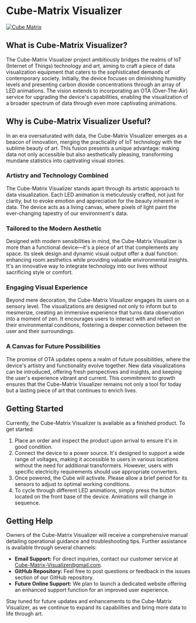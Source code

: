# Cube-Matrix Visualizer


[![Cube Matrix](https://img.youtube.com/vi/XeQNfcWp1Bc/0.jpg)](https://www.youtube.com/watch?v=XeQNfcWp1Bc)


## What is Cube-Matrix Visualizer?

The Cube-Matrix Visualizer project ambitiously bridges the realms of IoT (Internet of Things) technology and art, aiming to craft a piece of data visualization equipment that caters to the sophisticated demands of contemporary society. Initially, the device focuses on diminishing humidity levels and presenting carbon dioxide concentrations through an array of LED animations. The vision extends to incorporating an OTA (Over-The-Air) service for upgrading the device's capabilities, enabling the visualization of a broader spectrum of data through even more captivating animations.

## Why is Cube-Matrix Visualizer Useful? 

In an era oversaturated with data, the Cube-Matrix Visualizer emerges as a beacon of innovation, merging the practicality of IoT technology with the sublime beauty of art. This fusion presents a unique advantage: making data not only accessible but also aesthetically pleasing, transforming mundane statistics into captivating visual stories.

### Artistry and Technology Combined

The Cube-Matrix Visualizer stands apart through its artistic approach to data visualization. Each LED animation is meticulously crafted, not just for clarity, but to evoke emotion and appreciation for the beauty inherent in data. The device acts as a living canvas, where pixels of light paint the ever-changing tapestry of our environment's data.

### Tailored to the Modern Aesthetic

Designed with modern sensibilities in mind, the Cube-Matrix Visualizer is more than a functional device—it's a piece of art that complements any space. Its sleek design and dynamic visual output offer a dual function: enhancing room aesthetics while providing valuable environmental insights. It's an innovative way to integrate technology into our lives without sacrificing style or comfort.

### Engaging Visual Experience

Beyond mere decoration, the Cube-Matrix Visualizer engages its users on a sensory level. The visualizations are designed not only to inform but to mesmerize, creating an immersive experience that turns data observation into a moment of zen. It encourages users to interact with and reflect on their environmental conditions, fostering a deeper connection between the user and their surroundings.

### A Canvas for Future Possibilities

The promise of OTA updates opens a realm of future possibilities, where the device's artistry and functionality evolve together. New data visualizations can be introduced, offering fresh perspectives and insights, and keeping the user's experience vibrant and current. This commitment to growth ensures that the Cube-Matrix Visualizer remains not only a tool for today but a lasting piece of art that continues to enrich lives.

## Getting Started

Currently, the Cube-Matrix Visualizer is available as a finished product. To get started:

1. Place an order and inspect the product upon arrival to ensure it's in good condition.
2. Connect the device to a power source. It's designed to support a wide range of voltages, making it accessible to users in various locations without the need for additional transformers. However, users with specific electricity requirements should use appropriate converters.
3. Once powered, the Cube will activate. Please allow a brief period for its sensors to adjust to optimal working conditions.
4. To cycle through different LED animations, simply press the button located on the front base of the device. Animations will change in sequence.

## Getting Help

Owners of the Cube-Matrix Visualizer will receive a comprehensive manual detailing operational guidance and troubleshooting tips. Further assistance is available through several channels:

- **Email Support:** For direct inquiries, contact our customer service at Cube-Matrix-Visualizer@gmail.com.
- **GitHub Repository:** Feel free to post questions or feedback in the issues section of our GitHub repository.
- **Future Online Support:** We plan to launch a dedicated website offering an enhanced support function for an improved user experience.

Stay tuned for future updates and enhancements to the Cube-Matrix Visualizer, as we continue to expand its capabilities and bring more data to life through art.

